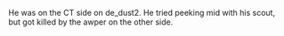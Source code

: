 He was on the CT side on de_dust2.
He tried peeking mid with his scout, but got killed by the awper on the other side.
